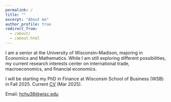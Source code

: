 ```yaml
---
permalink: /
title: ""
excerpt: "About me"
author_profile: true
redirect_from: 
  - /about/
  - /about.html
---
```


I am a senior at the University of Wisconsin–Madison, majoring in Economics and Mathematics. While I am still exploring different possibilities, my current research interests center on international trade, macroeconomics, and financial economics. 

I will be starting my PhD in Finance at Wisconsin School of Business (WSB) in Fall 2025. Current <a href="/files/EricHsienchenChu_CV_PhD.pdf" target="_blank">CV</a> (Mar 2025).

Email: <a href="mailto:hchu38@wisc.edu">hchu38@wisc.edu</a>

<meta name="google-site-verification" content="JZJipXOKsAkyeXkI7YadTZj2YEOMBdSFy5SWF1x0418" />
